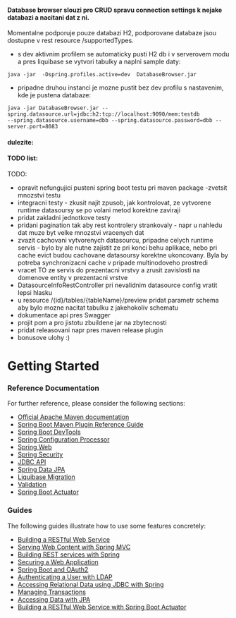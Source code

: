 
#### Database browser slouzi pro CRUD spravu connection settings k nejake databazi a nacitani dat z ni.

Momentalne podporuje pouze databazi H2, podporovane databaze jsou dostupne v rest resource /supportedTypes.


* s dev aktivnim profilem se automaticky pusti H2 db i v serverovem modu 
a pres liquibase se vytvori tabulky a naplni sample daty:

```
java -jar  -Dspring.profiles.active=dev  DatabaseBrowser.jar
```
* pripadne druhou instanci je mozne pustit bez dev profilu s nastavenim, kde je pustena databaze:

```
java -jar DatabaseBrowser.jar --spring.datasource.url=jdbc:h2:tcp://localhost:9090/mem:testdb 
--spring.datasource.username=dbb --spring.datasource.password=dbb --server.port=8083
```

#### dulezite:
#### TODO list:
TODO: 
- opravit nefungujici pusteni spring boot testu pri maven package
-zvetsit mnozstvi testu
- integracni testy - zkusit najit zpusob, jak kontrolovat, ze vytvorene runtime datasoursy se po volani metod 
korektne zaviraji
- pridat zakladni jednotkove testy
- pridani pagination tak aby rest kontrolery strankovaly - napr u nahledu dat muze byt velke mnozstvi vracenych dat
- zvazit cachovani vytvorenych datasourcu, pripadne celych runtime servis - bylo by ale nutne zajistit ze pri konci behu aplikace, nebo pri cache evict
budou cachovane datasoursy korektne ukoncovany. Byla by potreba synchronizacni cache v pripade
multinodoveho prostredi
- vracet TO ze servis do prezentacni vrstvy a zrusit zavislosti na domenove entity v prezentacni vrstve
- DatasourceInfoRestController pri nevalidnim datasource config vratit lepsi hlasku
- u resource /{id}/tables/{tableName}/preview pridat parametr schema aby bylo mozne nacitat tabulku z jakehokoliv schematu
- dokumentace api pres Swagger
- projit pom a pro jistotu zbuildene jar na zbytecnosti
- pridat releasovani napr pres maven release plugin
- bonusove ulohy :)







# Getting Started

### Reference Documentation
For further reference, please consider the following sections:

* [Official Apache Maven documentation](https://maven.apache.org/guides/index.html)
* [Spring Boot Maven Plugin Reference Guide](https://docs.spring.io/spring-boot/docs/2.2.5.RELEASE/maven-plugin/)
* [Spring Boot DevTools](https://docs.spring.io/spring-boot/docs/2.2.5.RELEASE/reference/htmlsingle/#using-boot-devtools)
* [Spring Configuration Processor](https://docs.spring.io/spring-boot/docs/2.2.5.RELEASE/reference/htmlsingle/#configuration-metadata-annotation-processor)
* [Spring Web](https://docs.spring.io/spring-boot/docs/2.2.5.RELEASE/reference/htmlsingle/#boot-features-developing-web-applications)
* [Spring Security](https://docs.spring.io/spring-boot/docs/2.2.5.RELEASE/reference/htmlsingle/#boot-features-security)
* [JDBC API](https://docs.spring.io/spring-boot/docs/2.2.5.RELEASE/reference/htmlsingle/#boot-features-sql)
* [Spring Data JPA](https://docs.spring.io/spring-boot/docs/2.2.5.RELEASE/reference/htmlsingle/#boot-features-jpa-and-spring-data)
* [Liquibase Migration](https://docs.spring.io/spring-boot/docs/2.2.5.RELEASE/reference/htmlsingle/#howto-execute-liquibase-database-migrations-on-startup)
* [Validation](https://docs.spring.io/spring-boot/docs/current/reference/htmlsingle/#boot-features-validation)
* [Spring Boot Actuator](https://docs.spring.io/spring-boot/docs/2.2.5.RELEASE/reference/htmlsingle/#production-ready)

### Guides
The following guides illustrate how to use some features concretely:

* [Building a RESTful Web Service](https://spring.io/guides/gs/rest-service/)
* [Serving Web Content with Spring MVC](https://spring.io/guides/gs/serving-web-content/)
* [Building REST services with Spring](https://spring.io/guides/tutorials/bookmarks/)
* [Securing a Web Application](https://spring.io/guides/gs/securing-web/)
* [Spring Boot and OAuth2](https://spring.io/guides/tutorials/spring-boot-oauth2/)
* [Authenticating a User with LDAP](https://spring.io/guides/gs/authenticating-ldap/)
* [Accessing Relational Data using JDBC with Spring](https://spring.io/guides/gs/relational-data-access/)
* [Managing Transactions](https://spring.io/guides/gs/managing-transactions/)
* [Accessing Data with JPA](https://spring.io/guides/gs/accessing-data-jpa/)
* [Building a RESTful Web Service with Spring Boot Actuator](https://spring.io/guides/gs/actuator-service/)

